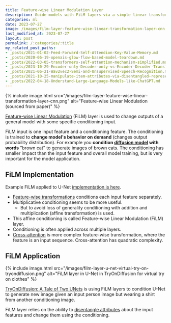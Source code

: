 ```yaml
---
title: Feature-wise Linear Modulation Layer
description: Guide models with FiLM layers via a simple linear transformation conditioning.
categories: ml
date: 2023-07-27
image: /images/film-layer-feature-wise-linear-transformation-layer-cnn.png
last_modified_at: 2023-07-27
layout: post
permalink: /:categories/:title
my_related_post_paths:
- _posts/2021-01-02-Feed-Forward-Self-Attendion-Key-Value-Memory.md
- _posts/2020-06-19-openais-glow-flow-based-model-teardown.md
- _posts/2022-03-05-transformers-self-attention-mechanism-simplified.md
- _posts/2023-10-29-Encoder-only-Decoder-only-vs-Encoder-Decoder-Transfomer.md
- _posts/2021-06-21-Wav2vec2-Semi-and-Unsupervised-Speech-Recognition.md
- _posts/2021-10-25-manipulate-item-attributes-via-disentangled-representation.md
- _posts/2022-04-18-Understand-Large-Language-Models-like-ChatGPT.md
---
```



{% include image.html src="/images/film-layer-feature-wise-linear-transformation-layer-cnn.png" alt="Feature-wise Linear Modulation (sourced from paper)" %}

[Feature-wise Linear Modulation](https://arxiv.org/pdf/1709.07871.pdf) (FiLM) layer is used to change outputs of a general model with some specific conditioning input.

FiLM input is one input feature and a conditioning feature.
The conditioning is trained to **change model's behavior on demand** (changes output probability distribution).
For example you **condition [diffusion model](/ml/openai-dall-e-2-and-dall-e-1) with words** "brown cat" to generate images of brown cats.
The conditioning has smaller impact than the input feature and overall model training, but is very important for the model application.

## FiLM Implementation
Example FiLM applied to U-Net [implementation is here](https://github.com/gabolsgabs/cunet/blob/562103321e6324e816549d66cdbdeba5ed7ec1a7/cunet/train/models/cunet_model.py#L23).

- [Feature-wise transformations](https://distill.pub/2018/feature-wise-transformations/) conditions each input feature separately.
- Multiplicative conditioning seems to be more useful.
  - But to avoid loss of generality conditioning with addition and multiplication (affine transformation) is used.
- This affine conditioning is called Feature-wise Linear Modulation (FiLM) layer.
- Conditioning is often applied across multiple layers.
- [Cross-attention](/ml/cross-attention-in-transformer-architecture) is more complex feature-wise transformation, where the feature is an input sequence. Cross-attention has quadratic complexity.


## FiLM Application

{% include image.html src="/images/film-layer-u-net-virtual-try-on-tryondiffusion.png" alt="FiLM layer in U-Net in TryOnDiffusion for virtual try on clothes" %}

[TryOnDiffusion: A Tale of Two UNets](https://openaccess.thecvf.com/content/CVPR2023/papers/Zhu_TryOnDiffusion_A_Tale_of_Two_UNets_CVPR_2023_paper.pdf) is using FiLM layers to condition U-Net to generate new image given an input person image but wearing a shirt from another conditioning image.

FiLM layer relies on the ability to [disentangle attributes](/ml/manipulate-item-attributes-via-disentangled-representation) about the input features and change them using the conditioning.
